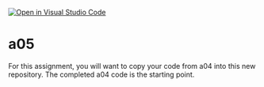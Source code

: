 [![Open in Visual Studio Code](https://classroom.github.com/assets/open-in-vscode-f059dc9a6f8d3a56e377f745f24479a46679e63a5d9fe6f495e02850cd0d8118.svg)](https://classroom.github.com/online_ide?assignment_repo_id=6520536&assignment_repo_type=AssignmentRepo)
# a05

For this assignment, you will want to copy your code from a04 into this new repository.
The completed a04 code is the starting point.

